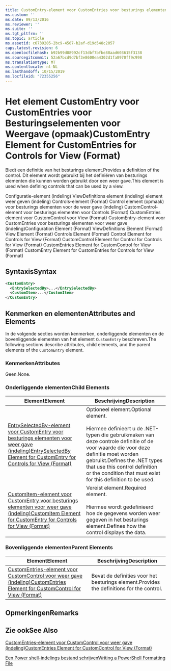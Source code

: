 ```yaml
---
title: CustomEntry-element voor CustomEntries voor besturings elementen voor weer gave (indeling) | Microsoft Docs
ms.custom: ''
ms.date: 09/13/2016
ms.reviewer: ''
ms.suite: ''
ms.tgt_pltfrm: ''
ms.topic: article
ms.assetid: c6739205-2bc9-4507-b2af-d19d548c2057
caps.latest.revision: 6
ms.openlocfilehash: b92b99d88992cf13dbf7bfbe88aad603615f3138
ms.sourcegitcommit: 52a67bcd9d7bf3e8600ea4302d1fa8970ff9c998
ms.translationtype: MT
ms.contentlocale: nl-NL
ms.lasthandoff: 10/15/2019
ms.locfileid: "72355256"
---
```

# <a name="customentry-element-for-customentries-for-controls-for-view-format"></a><span data-ttu-id="47bf3-102">Het element CustomEntry voor CustomEntries voor Besturingselementen voor Weergave (opmaak)</span><span class="sxs-lookup"><span data-stu-id="47bf3-102">CustomEntry Element for CustomEntries for Controls for View (Format)</span></span>

<span data-ttu-id="47bf3-103">Biedt een definitie van het besturings element.</span><span class="sxs-lookup"><span data-stu-id="47bf3-103">Provides a definition of the control.</span></span> <span data-ttu-id="47bf3-104">Dit element wordt gebruikt bij het definiëren van besturings elementen die kunnen worden gebruikt door een weer gave.</span><span class="sxs-lookup"><span data-stu-id="47bf3-104">This element is used when defining controls that can be used by a view.</span></span>

<span data-ttu-id="47bf3-105">Configuratie-element (indeling) ViewDefinitions element (indeling) element weer geven (indeling) Controls-element (Format) Control element (opmaak) voor besturings elementen voor de weer gave (indeling) CustomControl-element voor besturings elementen voor Controls (Format) CustomEntries element voor CustomControl voor View (Format) CustomEntry-element voor CustomEntries voor besturings elementen voor weer gave (indeling)</span><span class="sxs-lookup"><span data-stu-id="47bf3-105">Configuration Element (Format) ViewDefinitions Element (Format) View Element (Format) Controls Element (Format) Control Element for Controls for View (Format) CustomControl Element for Control for Controls for View (Format) CustomEntries Element for CustomControl for View (Format) CustomEntry Element for CustomEntries for Controls for View (Format)</span></span>

## <a name="syntax"></a><span data-ttu-id="47bf3-106">Syntaxis</span><span class="sxs-lookup"><span data-stu-id="47bf3-106">Syntax</span></span>

```xml
<CustomEntry>
  <EntrySelectedBy>...</EntrySelectedBy>
  <CustomItem>...</CustomItem>
</CustomEntry>
```

## <a name="attributes-and-elements"></a><span data-ttu-id="47bf3-107">Kenmerken en elementen</span><span class="sxs-lookup"><span data-stu-id="47bf3-107">Attributes and Elements</span></span>

<span data-ttu-id="47bf3-108">In de volgende secties worden kenmerken, onderliggende elementen en de bovenliggende elementen van het element `CustomEntry` beschreven.</span><span class="sxs-lookup"><span data-stu-id="47bf3-108">The following sections describe attributes, child elements, and the parent elements of the `CustomEntry` element.</span></span>

### <a name="attributes"></a><span data-ttu-id="47bf3-109">Kenmerken</span><span class="sxs-lookup"><span data-stu-id="47bf3-109">Attributes</span></span>

<span data-ttu-id="47bf3-110">Geen.</span><span class="sxs-lookup"><span data-stu-id="47bf3-110">None.</span></span>

### <a name="child-elements"></a><span data-ttu-id="47bf3-111">Onderliggende elementen</span><span class="sxs-lookup"><span data-stu-id="47bf3-111">Child Elements</span></span>

|<span data-ttu-id="47bf3-112">Element</span><span class="sxs-lookup"><span data-stu-id="47bf3-112">Element</span></span>|<span data-ttu-id="47bf3-113">Beschrijving</span><span class="sxs-lookup"><span data-stu-id="47bf3-113">Description</span></span>|
|-------------|-----------------|
|[<span data-ttu-id="47bf3-114">EntrySelectedBy-element voor CustomEntry voor besturings elementen voor weer gave (indeling)</span><span class="sxs-lookup"><span data-stu-id="47bf3-114">EntrySelectedBy Element for CustomEntry for Controls for View (Format)</span></span>](./entryselectedby-element-for-customentry-for-controls-for-view-format.md)|<span data-ttu-id="47bf3-115">Optioneel element.</span><span class="sxs-lookup"><span data-stu-id="47bf3-115">Optional element.</span></span><br /><br /> <span data-ttu-id="47bf3-116">Hiermee definieert u de .NET-typen die gebruikmaken van deze controle definitie of de voor waarde die voor deze definitie moet worden gebruikt.</span><span class="sxs-lookup"><span data-stu-id="47bf3-116">Defines the .NET types that use this control definition or the condition that must exist for this definition to be used.</span></span>|
|[<span data-ttu-id="47bf3-117">CustomItem-element voor CustomEntry voor besturings elementen voor weer gave (indeling)</span><span class="sxs-lookup"><span data-stu-id="47bf3-117">CustomItem Element for CustomEntry for Controls for View (Format)</span></span>](./customitem-element-for-customentry-for-controls-for-view-format.md)|<span data-ttu-id="47bf3-118">Vereist element.</span><span class="sxs-lookup"><span data-stu-id="47bf3-118">Required element.</span></span><br /><br /> <span data-ttu-id="47bf3-119">Hiermee wordt gedefinieerd hoe de gegevens worden weer gegeven in het besturings element.</span><span class="sxs-lookup"><span data-stu-id="47bf3-119">Defines how the control displays the data.</span></span>|

### <a name="parent-elements"></a><span data-ttu-id="47bf3-120">Bovenliggende elementen</span><span class="sxs-lookup"><span data-stu-id="47bf3-120">Parent Elements</span></span>

|<span data-ttu-id="47bf3-121">Element</span><span class="sxs-lookup"><span data-stu-id="47bf3-121">Element</span></span>|<span data-ttu-id="47bf3-122">Beschrijving</span><span class="sxs-lookup"><span data-stu-id="47bf3-122">Description</span></span>|
|-------------|-----------------|
|[<span data-ttu-id="47bf3-123">CustomEntries-element voor CustomControl voor weer gave (indeling)</span><span class="sxs-lookup"><span data-stu-id="47bf3-123">CustomEntries Element for CustomControl for View (Format)</span></span>](./customentries-element-for-customcontrol-for-view-format.md)|<span data-ttu-id="47bf3-124">Bevat de definities voor het besturings element.</span><span class="sxs-lookup"><span data-stu-id="47bf3-124">Provides the definitions for the control.</span></span>|

## <a name="remarks"></a><span data-ttu-id="47bf3-125">Opmerkingen</span><span class="sxs-lookup"><span data-stu-id="47bf3-125">Remarks</span></span>

## <a name="see-also"></a><span data-ttu-id="47bf3-126">Zie ook</span><span class="sxs-lookup"><span data-stu-id="47bf3-126">See Also</span></span>

[<span data-ttu-id="47bf3-127">CustomEntries-element voor CustomControl voor weer gave (indeling)</span><span class="sxs-lookup"><span data-stu-id="47bf3-127">CustomEntries Element for CustomControl for View (Format)</span></span>](./customentries-element-for-customcontrol-for-view-format.md)

[<span data-ttu-id="47bf3-128">Een Power shell-indelings bestand schrijven</span><span class="sxs-lookup"><span data-stu-id="47bf3-128">Writing a PowerShell Formatting File</span></span>](./writing-a-powershell-formatting-file.md)

